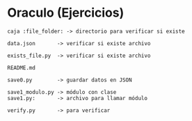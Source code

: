 # Oraculo (Ejercicios)


    caja :file_folder: -> directorio para verificar si existe

    data.json       -> verificar si existe archivo

    exists_file.py  -> verificar si existe archivo

    README.md

    save0.py        -> guardar datos en JSON

    save1_modulo.py -> módulo con clase
    save1.py:       -> archivo para llamar módulo

    verify.py       -> para verificar
